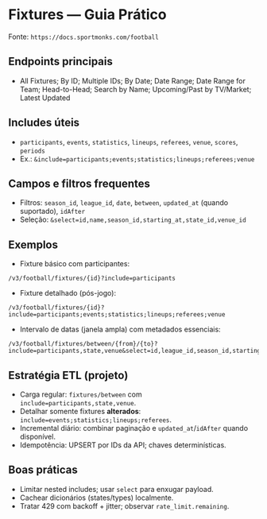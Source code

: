 # Fixtures — Guia Prático

Fonte: `https://docs.sportmonks.com/football`

## Endpoints principais
- All Fixtures; By ID; Multiple IDs; By Date; Date Range; Date Range for Team; Head-to-Head; Search by Name; Upcoming/Past by TV/Market; Latest Updated

## Includes úteis
- `participants`, `events`, `statistics`, `lineups`, `referees`, `venue`, `scores`, `periods`
- Ex.: `&include=participants;events;statistics;lineups;referees;venue`

## Campos e filtros frequentes
- Filtros: `season_id`, `league_id`, `date`, `between`, `updated_at` (quando suportado), `idAfter`
- Seleção: `&select=id,name,season_id,starting_at,state_id,venue_id`

## Exemplos
- Fixture básico com participantes:
```
/v3/football/fixtures/{id}?include=participants
```
- Fixture detalhado (pós-jogo):
```
/v3/football/fixtures/{id}?include=participants;events;statistics;lineups;referees;venue
```
- Intervalo de datas (janela ampla) com metadados essenciais:
```
/v3/football/fixtures/between/{from}/{to}?include=participants,state,venue&select=id,league_id,season_id,starting_at,state_id,venue_id
```

## Estratégia ETL (projeto)
- Carga regular: `fixtures/between` com `include=participants,state,venue`.
- Detalhar somente fixtures **alterados**: `include=events;statistics;lineups;referees`.
- Incremental diário: combinar paginação e `updated_at`/`idAfter` quando disponível.
- Idempotência: UPSERT por IDs da API; chaves determinísticas.

## Boas práticas
- Limitar nested includes; usar `select` para enxugar payload.
- Cachear dicionários (states/types) localmente.
- Tratar 429 com backoff + jitter; observar `rate_limit.remaining`.
